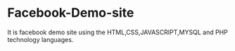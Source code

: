 # Facebook-Demo-site
It is facebook demo site using the HTML,CSS,JAVASCRIPT,MYSQL and PHP technology languages.
